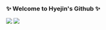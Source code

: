 ### ✨ Welcome to Hyejin's Github ✨

 <img src="https://img.shields.io/badge/NodeJS-339933?style=flat&logo=NodeJS&logoColor=white"/>
 <img src="https://img.shields.io/badge/TypeScript-3178C6?style=flat&logo=TypeScript&logoColor=white"/>
